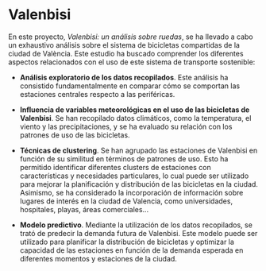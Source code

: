 # Valenbisi

En este proyecto, *Valenbisi: un análisis sobre ruedas*, se ha llevado a cabo un exhaustivo análisis
sobre el sistema de bicicletas compartidas de la ciudad de València. Este estudio ha buscado comprender
los diferentes aspectos relacionados con el uso de este sistema de transporte sostenible:

- **Análisis exploratorio de los datos recopilados**. Este análisis ha consistido fundamentalmente en comparar cómo se comportan las estaciones centrales respecto a las periféricas.

- **Influencia de variables meteorológicas en el uso de las bicicletas de Valenbisi**. Se han recopilado datos climáticos, como la temperatura, el viento y las precipitaciones, y se ha evaluado su relación con los patrones de uso de las bicicletas.

- **Técnicas de clustering**. Se han agrupado las estaciones de Valenbisi en función de su similitud en términos de patrones de uso. Esto ha permitido identificar diferentes clusters de estaciones con características y necesidades particulares, lo cual puede ser utilizado para mejorar la planificación y distribución de las bicicletas en la ciudad. Asimismo, se ha considerado la incorporación de información sobre lugares de interés en la ciudad de Valencia, como universidades, hospitales, playas, áreas comerciales...

- **Modelo predictivo**. Mediante la utilización de los datos recopilados, se trató de predecir la demanda futura de Valenbisi. Este modelo puede ser utilizado para planificar la distribución de bicicletas y optimizar la capacidad de las estaciones en función de la demanda esperada en diferentes momentos y estaciones de la ciudad.
